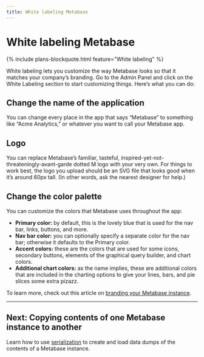 ```yaml
---
title: White labeling Metabase
---
```


# White labeling Metabase

{% include plans-blockquote.html feature="White labeling" %}

White labeling lets you customize the way Metabase looks so that it matches your company’s branding. Go to the Admin Panel and click on the White Labeling section to start customizing things. Here’s what you can do:

## Change the name of the application

You can change every place in the app that says “Metabase” to something like “Acme Analytics,” or whatever you want to call your Metabase app.

## Logo

You can replace Metabase’s familiar, tasteful, inspired-yet-not-threateningly-avant-garde dotted M logo with your very own. For things to work best, the logo you upload should be an SVG file that looks good when it’s around 60px tall. (In other words, ask the nearest designer for help.)

## Change the color palette

You can customize the colors that Metabase uses throughout the app:

- **Primary color:** by default, this is the lovely blue that is used for the nav bar, links, buttons, and more.
- **Nav bar color:** you can optionally specify a separate color for the nav bar; otherwise it defaults to the Primary color.
- **Accent colors:** these are the colors that are used for some icons, secondary buttons, elements of the graphical query builder, and chart colors.
- **Additional chart colors:** as the name implies, these are additional colors that are included in the charting options to give your lines, bars, and pie slices some extra pizazz.

To learn more, check out this article on [branding your Metabase instance](https://www.metabase.com/blog/white-label/index.html).

---

## Next: Copying contents of one Metabase instance to another

Learn how to use [serialization](serialization.md) to create and load data dumps of the contents of a Metabase instance.
